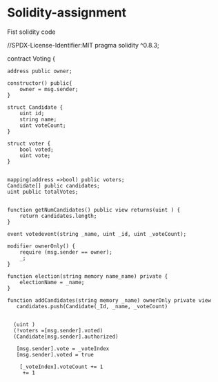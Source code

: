 # Solidity-assignment
Fist solidity code

//SPDX-License-Identifier:MIT
pragma solidity ^0.8.3;

contract Voting {

    address public owner;

    constructor() public{
        owner = msg.sender;
    }

    struct Candidate {
        uint id;
        string name;
        uint voteCount;
    }

    struct voter {
        bool voted;
        uint vote; 
    }

    
    mapping(address =>bool) public voters;
    Candidate[] public candidates;
    uint public totalVotes;

    
    function getNumCandidates() public view returns(uint ) {
        return candidates.length;
    }
    
    event votedevent(string _name, uint _id, uint _voteCount);

    modifier ownerOnly() {
        require (msg.sender == owner);
        _;
    }
    
    function election(string memory name_name) private {
        electionName = _name;
    }
    
    function addCandidates(string memory _name) ownerOnly private view 
       candidates.push(Candidate(_Id, _name, _voteCount)
    

      (uint ) 
      (!voters =[msg.sender].voted)
      (Candidate[msg.sender].authorized)

       [msg.sender].vote = _voteIndex
       [msg.sender].voted = true
    
        [_voteIndex].voteCount += 1
         += 1
    
